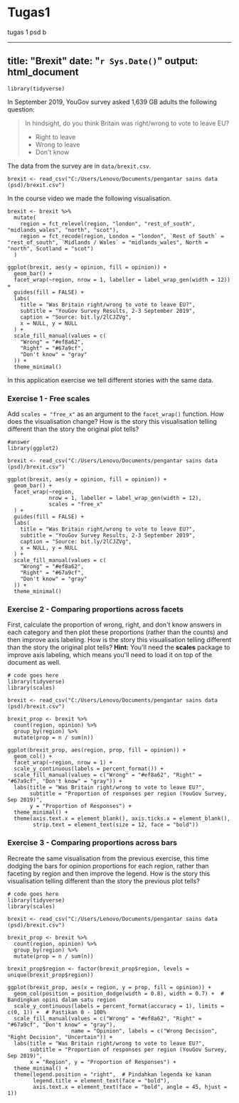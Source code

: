 # Tugas1
tugas 1 psd b

---
title: "Brexit"
date: "`r Sys.Date()`"
output: html_document
---

```{r load-packages, message = FALSE, echo = FALSE}
library(tidyverse)
```

In September 2019, YouGov survey asked 1,639 GB adults the following question:

> In hindsight, do you think Britain was right/wrong to vote to leave EU?
>
>- Right to leave  
>- Wrong to leave  
>- Don't know

The data from the survey are in `data/brexit.csv`.

```{r message = FALSE}
brexit <- read_csv("C:/Users/Lenovo/Documents/pengantar sains data (psd)/brexit.csv")
```

In the course video we made the following visualisation.

```{r}
brexit <- brexit %>%
  mutate(
    region = fct_relevel(region, "london", "rest_of_south", "midlands_wales", "north", "scot"),
    region = fct_recode(region, London = "london", `Rest of South` = "rest_of_south", `Midlands / Wales` = "midlands_wales", North = "north", Scotland = "scot")
  )

ggplot(brexit, aes(y = opinion, fill = opinion)) +
  geom_bar() +
  facet_wrap(~region, nrow = 1, labeller = label_wrap_gen(width = 12)) +
  guides(fill = FALSE) +
  labs(
    title = "Was Britain right/wrong to vote to leave EU?",
    subtitle = "YouGov Survey Results, 2-3 September 2019",
    caption = "Source: bit.ly/2lCJZVg",
    x = NULL, y = NULL
  ) +
  scale_fill_manual(values = c(
    "Wrong" = "#ef8a62",
    "Right" = "#67a9cf",
    "Don't know" = "gray"
  )) +
  theme_minimal()
```

In this application exercise we tell different stories with the same data.

### Exercise 1 - Free scales

Add `scales = "free_x"` as an argument to the `facet_wrap()` function. How does the visualisation change? How is the story this visualisation telling different than the story the original plot tells?

```{r}
#answer
library(ggplot2)

brexit <- read_csv("C:/Users/Lenovo/Documents/pengantar sains data (psd)/brexit.csv")

ggplot(brexit, aes(y = opinion, fill = opinion)) +
  geom_bar() +
  facet_wrap(~region,
             nrow = 1, labeller = label_wrap_gen(width = 12),
             scales = "free_x"
  ) +
  guides(fill = FALSE) +
  labs(
    title = "Was Britain right/wrong to vote to leave EU?",
    subtitle = "YouGov Survey Results, 2-3 September 2019",
    caption = "Source: bit.ly/2lCJZVg",
    x = NULL, y = NULL
  ) +
  scale_fill_manual(values = c(
    "Wrong" = "#ef8a62",
    "Right" = "#67a9cf",
    "Don't know" = "gray"
  )) +
  theme_minimal()
```


### Exercise 2 - Comparing proportions across facets

First, calculate the proportion of wrong, right, and don't know answers in each category and then plot these proportions (rather than the counts) and then improve axis labeling. How is the story this visualisation telling different than the story the original plot tells? **Hint:** You'll need the **scales** package to improve axis labeling, which means you'll need to load it on top of the document as well.

```{r}
# code goes here
library(tidyverse)
library(scales)

brexit <- read_csv("C:/Users/Lenovo/Documents/pengantar sains data (psd)/brexit.csv")

brexit_prop <- brexit %>%
  count(region, opinion) %>%
  group_by(region) %>%
  mutate(prop = n / sum(n))

ggplot(brexit_prop, aes(region, prop, fill = opinion)) +
  geom_col() +
  facet_wrap(~region, nrow = 1) +
  scale_y_continuous(labels = percent_format()) +
  scale_fill_manual(values = c("Wrong" = "#ef8a62", "Right" = "#67a9cf", "Don't know" = "gray")) +
  labs(title = "Was Britain right/wrong to vote to leave EU?",
       subtitle = "Proportion of responses per region (YouGov Survey, Sep 2019)",
       y = "Proportion of Responses") +
  theme_minimal() +
  theme(axis.text.x = element_blank(), axis.ticks.x = element_blank(),
        strip.text = element_text(size = 12, face = "bold"))
```

### Exercise 3 - Comparing proportions across bars

Recreate the same visualisation from the previous exercise, this time dodging the bars for opinion proportions for each region, rather than faceting by region and then improve the legend. How is the story this visualisation telling different than the story the previous plot tells?

```{r}
# code goes here
library(tidyverse)
library(scales)

brexit <- read_csv("C:/Users/Lenovo/Documents/pengantar sains data (psd)/brexit.csv")

brexit_prop <- brexit %>%
  count(region, opinion) %>%
  group_by(region) %>%
  mutate(prop = n / sum(n))

brexit_prop$region <- factor(brexit_prop$region, levels = unique(brexit_prop$region))

ggplot(brexit_prop, aes(x = region, y = prop, fill = opinion)) +
  geom_col(position = position_dodge(width = 0.8), width = 0.7) +  # Bandingkan opini dalam satu region
  scale_y_continuous(labels = percent_format(accuracy = 1), limits = c(0, 1)) +  # Pastikan 0 - 100%
  scale_fill_manual(values = c("Wrong" = "#ef8a62", "Right" = "#67a9cf", "Don't know" = "gray"),
                    name = "Opinion", labels = c("Wrong Decision", "Right Decision", "Uncertain")) +
  labs(title = "Was Britain right/wrong to vote to leave EU?",
       subtitle = "Proportion of responses per region (YouGov Survey, Sep 2019)",
       x = "Region", y = "Proportion of Responses") +
  theme_minimal() +
  theme(legend.position = "right",  # Pindahkan legenda ke kanan
        legend.title = element_text(face = "bold"),
        axis.text.x = element_text(face = "bold", angle = 45, hjust = 1))
```
